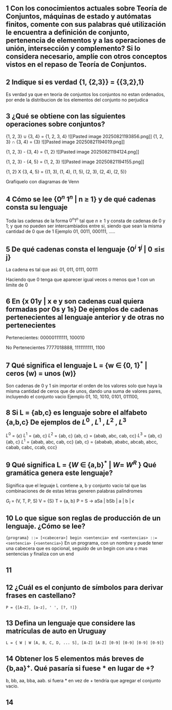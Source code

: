 
## 1 Con los conocimientos actuales sobre Teoría de Conjuntos, máquinas de estado y autómatas finitos, comente con sus palabras qué utilización le encuentra a definición de conjunto, pertenencia de elementos y a las operaciones de unión, intersección y complemento? Si lo considera necesario, amplíe con otros conceptos vistos en el repaso de Teoría de Conjuntos.

## 2 Indique si es verdad {1, {2,3}} = {{3,2},1}
Es verdad ya que en teoria de conjuntos los conjuntos no estan ordenados, por ende la distribucion de los elementos del conjunto no perjudica


## 3 ¿Qué se obtiene con las siguientes operaciones sobre conjuntos? 
{1, 2, 3} $\cup$ {3, 4} = {1, 2, 3, 4}
![[Pasted image 20250821193856.png]]
{1, 2, 3} $\cap$ {3, 4} = {3}
![[Pasted image 20250821194019.png]]

{1, 2, 3} - {3, 4} = {1, 2}
![[Pasted image 20250821194124.png]]

{1, 2, 3} - {4, 5} = {1, 2, 3}
![[Pasted image 20250821194155.png]]

{1, 2} X {3, 4, 5} = {(1, 3), (1, 4), (1, 5), (2, 3), (2, 4), (2, 5)}


Grafíquelo con diagramas de Venn

## 4 Cómo se lee {$0^n$ $1^n$ | n ≥ 1} y de qué cadenas consta su lenguaje

Toda las cadenas de la forma $0^n 1^n$ tal que $n \geq 1$  y consta de cadenas de 0 y 1; y que no pueden ser intercambiados entre si, siendo que sean la misma cantidad de 0 que de 1
Ejemplo
01, 0011, 000111, .....

## 5 De qué cadenas consta el lenguaje {$0^i$ $1^j$ | 0 ≤i≤ j}
La cadena es tal que asi:
	01, 011, 0111, 00111

Haciendo que 0 tenga que aparecer igual veces o menos que 1 con un limite de 0

## 6 En {x 01y | x e y son cadenas cual quiera formadas por 0s y 1s} De ejemplos de cadenas pertenecientes al lenguaje anterior y de otras no pertenecientes
Pertenecientes: 
000001111111, 100010

No Pertenecientes
7777018888, 1111111111, 1100

## 7 Qué significa el lenguaje L = {w $\in$ {0, 1}$^*$ | ceros (w) = unos (w)}
Son cadenas de 0 y 1 sin importar el orden de los valores solo que haya la misma cantidad de ceros que de unos, dando una suma de valores pares, incluyendo el conjunto vacio
	Ejemplo
		01, 10, 1010, 0101, 011100,

## 8 Si L = {ab,c} es lenguaje sobre el alfabeto {a,b,c} De ejemplos de $L^0$ , $L^1$ , $L^2$ , $L^3$

$L^0$ = {$\epsilon$}
$L^1$ = {ab, c}
$L^2$ = {ab, c} {ab, c} = {abab, abc, cab, cc}
$L^3$ = {ab, c} {ab, c} $L^1$ = {abab, abc, cab, cc} {ab, c} = {ababab, ababc, abcab, abcc, cabab, cabc, ccab, ccc}

## 9 Qué significa L = {$W$ $\in$ {a,b}$^*$ | $W =$ $W^R$ } Qué gramática genera este lenguaje?

Significa que el leguaje L contiene a, b y conjunto vacio tal que las combinaciones de de estas letras generen palabras palindromes

$G_l$ = (V, T, P, S)
V = {S}
T = {a, b}
P = S -> aSa | bSb | a | b | $\epsilon$

## 10 Lo que sigue son reglas de producción de un lenguaje. ¿Cómo se lee? 
`{programa} ::= [<cabecera>] begin <sentencia> end <sentencias> ::= <sentencia> {<sentencia>}`
En un programa, con un nombre y puede tener una cabecera que es opcional, seguido de un begin con una o mas sentencias y finaliza con un end

## 11

## 12 ¿Cuál es el conjunto de símbolos para derivar frases en castellano?
`P = {[A-Z], [a-z], ' ', [?, !]}`

## 13 Defina un lenguaje que considere las matrículas de auto en Uruguay
`L = { W | W [A, B, C, D, ... S], [A-Z] [A-Z] [0-9] [0-9] [0-9] [0-9]}`

## 14 Obtener los 5 elementos más breves de {b,aa}$^+$. Qué pasaría si fuese * en lugar de +?
b, bb, aa, bba, aab.
si fuera * en vez de + tendria que agregar el conjunto vacio.

## 14
